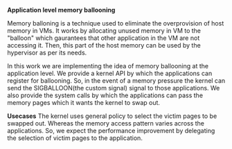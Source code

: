 **Application level memory ballooning**

Memory balloning is a technique used to eliminate the overprovision of host memory in VMs. It works by allocating unused memory in VM to the "balloon" which gaurantees that other application in the VM are not accessing it. Then, this part of the host memory can be used by the hypervisor as per its needs.

In this work we are implementing the idea of memory ballooning at the application level. We provide a kernel API by which the applications can register for ballooning. So, in the event of a memory pressure the kernel can send the SIGBALLOON(the custom signal) signal to those applications. We also provide the system calls by which the applications can pass the memory pages which it wants the kernel to swap out.

**Usecases**
The kernel uses general policy to select the victim pages to be swapped out. Whereas the memory access pattern varies across the applications. So, we expect the performance improvement by delegating the selection of victim pages to the application.
